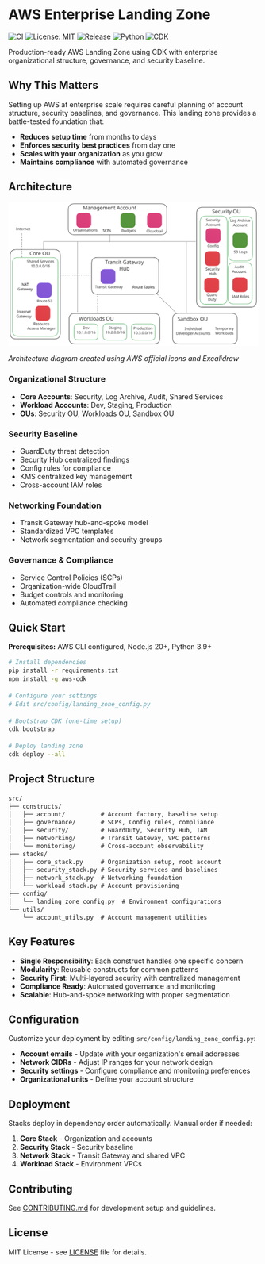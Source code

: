 # AWS Enterprise Landing Zone

[![CI](https://github.com/Simodalstix/AWS-enterprise-landingzone/actions/workflows/ci.yml/badge.svg)](https://github.com/Simodalstix/AWS-enterprise-landingzone/actions/workflows/ci.yml)
[![License: MIT](https://img.shields.io/badge/License-MIT-yellow.svg)](https://opensource.org/licenses/MIT)
[![Release](https://img.shields.io/github/v/release/Simodalstix/AWS-enterprise-landingzone?include_prereleases)](https://github.com/Simodalstix/AWS-enterprise-landingzone/releases)
[![Python](https://img.shields.io/badge/Python-3.9+-blue.svg)](https://www.python.org/downloads/)
[![CDK](https://img.shields.io/badge/CDK-2.100.0+-orange.svg)](https://docs.aws.amazon.com/cdk/)

Production-ready AWS Landing Zone using CDK with enterprise organizational structure, governance, and security baseline.

## Why This Matters

Setting up AWS at enterprise scale requires careful planning of account structure, security baselines, and governance. This landing zone provides a battle-tested foundation that:

- **Reduces setup time** from months to days
- **Enforces security best practices** from day one
- **Scales with your organization** as you grow
- **Maintains compliance** with automated governance

## Architecture

![AWS Enterprise Landing Zone Architecture](diagrams/enterprise-landingzone-diagram.svg)

*Architecture diagram created using AWS official icons and Excalidraw*

### Organizational Structure

- **Core Accounts**: Security, Log Archive, Audit, Shared Services
- **Workload Accounts**: Dev, Staging, Production
- **OUs**: Security OU, Workloads OU, Sandbox OU

### Security Baseline

- GuardDuty threat detection
- Security Hub centralized findings
- Config rules for compliance
- KMS centralized key management
- Cross-account IAM roles

### Networking Foundation

- Transit Gateway hub-and-spoke model
- Standardized VPC templates
- Network segmentation and security groups

### Governance & Compliance

- Service Control Policies (SCPs)
- Organization-wide CloudTrail
- Budget controls and monitoring
- Automated compliance checking

## Quick Start

**Prerequisites:** AWS CLI configured, Node.js 20+, Python 3.9+

```bash
# Install dependencies
pip install -r requirements.txt
npm install -g aws-cdk

# Configure your settings
# Edit src/config/landing_zone_config.py

# Bootstrap CDK (one-time setup)
cdk bootstrap

# Deploy landing zone
cdk deploy --all
```

## Project Structure

```
src/
├── constructs/
│   ├── account/          # Account factory, baseline setup
│   ├── governance/       # SCPs, Config rules, compliance
│   ├── security/         # GuardDuty, Security Hub, IAM
│   ├── networking/       # Transit Gateway, VPC patterns
│   └── monitoring/       # Cross-account observability
├── stacks/
│   ├── core_stack.py     # Organization setup, root account
│   ├── security_stack.py # Security services and baselines
│   ├── network_stack.py  # Networking foundation
│   └── workload_stack.py # Account provisioning
├── config/
│   └── landing_zone_config.py  # Environment configurations
└── utils/
    └── account_utils.py  # Account management utilities
```

## Key Features

- **Single Responsibility**: Each construct handles one specific concern
- **Modularity**: Reusable constructs for common patterns
- **Security First**: Multi-layered security with centralized management
- **Compliance Ready**: Automated governance and monitoring
- **Scalable**: Hub-and-spoke networking with proper segmentation

## Configuration

Customize your deployment by editing `src/config/landing_zone_config.py`:

- **Account emails** - Update with your organization's email addresses
- **Network CIDRs** - Adjust IP ranges for your network design
- **Security settings** - Configure compliance and monitoring preferences
- **Organizational units** - Define your account structure

## Deployment

Stacks deploy in dependency order automatically. Manual order if needed:

1. **Core Stack** - Organization and accounts
2. **Security Stack** - Security baseline
3. **Network Stack** - Transit Gateway and shared VPC
4. **Workload Stack** - Environment VPCs

## Contributing

See [CONTRIBUTING.md](CONTRIBUTING.md) for development setup and guidelines.

## License

MIT License - see [LICENSE](LICENSE) file for details.
